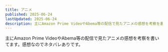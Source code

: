 ```yaml
---
title: アニメ
published: 2025-06-24
lastUpdated: 2025-06-24
description: 主にAmazon Prime VideoやAbema等の配信で見たアニメの感想を考察を書いてます。感想なのでネタバレありです。
---
```

主にAmazon Prime VideoやAbema等の配信で見たアニメの感想を考察を書いてます。感想なのでネタバレありです。
<PostsList :posts="childs" />

<script setup>
import { data as posts } from './index.data.mjs'
import { useData } from 'vitepress'
import { computed } from 'vue'
import PostsList from '../.vitepress/posts-list.vue'
import { sortPosts } from '../utils.mjs'
const { frontmatter } = useData()
const childs = computed(() => {
  return sortPosts(posts, frontmatter)
})
</script>


